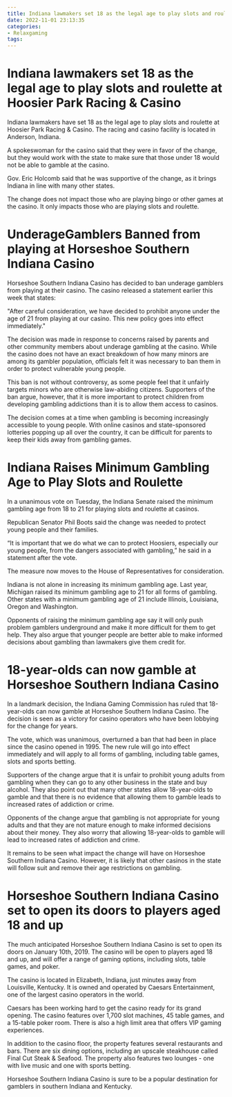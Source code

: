 ```yaml
---
title: Indiana lawmakers set 18 as the legal age to play slots and roulette at Hoosier Park Racing & Casino
date: 2022-11-01 23:13:35
categories:
- Relaxgaming
tags:
---
```



#  Indiana lawmakers set 18 as the legal age to play slots and roulette at Hoosier Park Racing & Casino

Indiana lawmakers have set 18 as the legal age to play slots and roulette at Hoosier Park Racing & Casino. The racing and casino facility is located in Anderson, Indiana.

A spokeswoman for the casino said that they were in favor of the change, but they would work with the state to make sure that those under 18 would not be able to gamble at the casino.

Gov. Eric Holcomb said that he was supportive of the change, as it brings Indiana in line with many other states.

The change does not impact those who are playing bingo or other games at the casino. It only impacts those who are playing slots and roulette.

#  UnderageGamblers Banned from playing at Horseshoe Southern Indiana Casino

Horseshoe Southern Indiana Casino has decided to ban underage gamblers from playing at their casino. The casino released a statement earlier this week that states:

"After careful consideration, we have decided to prohibit anyone under the age of 21 from playing at our casino. This new policy goes into effect immediately."

The decision was made in response to concerns raised by parents and other community members about underage gambling at the casino. While the casino does not have an exact breakdown of how many minors are among its gambler population, officials felt it was necessary to ban them in order to protect vulnerable young people.

This ban is not without controversy, as some people feel that it unfairly targets minors who are otherwise law-abiding citizens. Supporters of the ban argue, however, that it is more important to protect children from developing gambling addictions than it is to allow them access to casinos.

The decision comes at a time when gambling is becoming increasingly accessible to young people. With online casinos and state-sponsored lotteries popping up all over the country, it can be difficult for parents to keep their kids away from gambling games.

#  Indiana Raises Minimum Gambling Age to Play Slots and Roulette 

In a unanimous vote on Tuesday, the Indiana Senate raised the minimum gambling age from 18 to 21 for playing slots and roulette at casinos.

Republican Senator Phil Boots said the change was needed to protect young people and their families.

“It is important that we do what we can to protect Hoosiers, especially our young people, from the dangers associated with gambling,” he said in a statement after the vote.

The measure now moves to the House of Representatives for consideration.

Indiana is not alone in increasing its minimum gambling age. Last year, Michigan raised its minimum gambling age to 21 for all forms of gambling. Other states with a minimum gambling age of 21 include Illinois, Louisiana, Oregon and Washington.

Opponents of raising the minimum gambling age say it will only push problem gamblers underground and make it more difficult for them to get help. They also argue that younger people are better able to make informed decisions about gambling than lawmakers give them credit for.

#  18-year-olds can now gamble at Horseshoe Southern Indiana Casino 

In a landmark decision, the Indiana Gaming Commission has ruled that 18-year-olds can now gamble at Horseshoe Southern Indiana Casino. The decision is seen as a victory for casino operators who have been lobbying for the change for years.

The vote, which was unanimous, overturned a ban that had been in place since the casino opened in 1995. The new rule will go into effect immediately and will apply to all forms of gambling, including table games, slots and sports betting.

Supporters of the change argue that it is unfair to prohibit young adults from gambling when they can go to any other business in the state and buy alcohol. They also point out that many other states allow 18-year-olds to gamble and that there is no evidence that allowing them to gamble leads to increased rates of addiction or crime.

Opponents of the change argue that gambling is not appropriate for young adults and that they are not mature enough to make informed decisions about their money. They also worry that allowing 18-year-olds to gamble will lead to increased rates of addiction and crime.

It remains to be seen what impact the change will have on Horseshoe Southern Indiana Casino. However, it is likely that other casinos in the state will follow suit and remove their age restrictions on gambling.

#  Horseshoe Southern Indiana Casino set to open its doors to players aged 18 and up

The much anticipated Horseshoe Southern Indiana Casino is set to open its doors on January 10th, 2019. The casino will be open to players aged 18 and up, and will offer a range of gaming options, including slots, table games, and poker.

The casino is located in Elizabeth, Indiana, just minutes away from Louisville, Kentucky. It is owned and operated by Caesars Entertainment, one of the largest casino operators in the world.

Caesars has been working hard to get the casino ready for its grand opening. The casino features over 1,700 slot machines, 45 table games, and a 15-table poker room. There is also a high limit area that offers VIP gaming experiences.

In addition to the casino floor, the property features several restaurants and bars. There are six dining options, including an upscale steakhouse called Final Cut Steak & Seafood. The property also features two lounges - one with live music and one with sports betting.

Horseshoe Southern Indiana Casino is sure to be a popular destination for gamblers in southern Indiana and Kentucky.